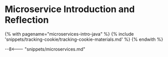 # Microservice Introduction and Reflection

<!-- TrackingCookie-->
{% with pagename="microservices-intro-java" %}
  {% include 'snippets/tracking-cookie/tracking-cookie-materials.md' %}
{% endwith %}

--8<--- "snippets/microservices.md"
